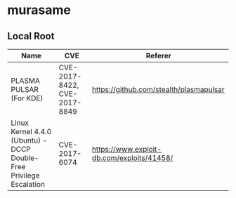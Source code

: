 # murasame

## Local Root

| Name | CVE | Referer |
| --- | --- | --- |
| PLASMA PULSAR (For KDE) | CVE-2017-8422, CVE-2017-8849 | https://github.com/stealth/plasmapulsar |
|Linux Kernel 4.4.0 (Ubuntu) - DCCP Double-Free Privilege Escalation|CVE-2017-6074|https://www.exploit-db.com/exploits/41458/|

